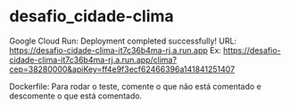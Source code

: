 # desafio_cidade-clima

Google Cloud Run:
Deployment completed successfully! URL: https://desafio-cidade-clima-it7c36b4ma-rj.a.run.app
Ex:
https://desafio-cidade-clima-it7c36b4ma-rj.a.run.app/clima?cep=38280000&apiKey=ff4e9f3ecf62466396a141841251407

Dockerfile:
Para rodar o teste, comente o que não está comentado e descomente o que está comentado.